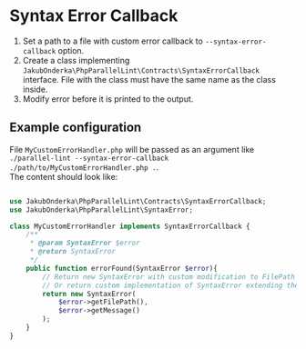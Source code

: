 # Syntax Error Callback

1. Set a path to a file with custom error callback to `--syntax-error-callback` option.
1. Create a class implementing `JakubOnderka\PhpParallelLint\Contracts\SyntaxErrorCallback` interface. File with the class must have the same name as the class inside.
1. Modify error before it is printed to the output.

## Example configuration

File `MyCustomErrorHandler.php` will be passed as an argument like `./parallel-lint --syntax-error-callback ./path/to/MyCustomErrorHandler.php .`.<br>
The content should look like:

```php

use JakubOnderka\PhpParallelLint\Contracts\SyntaxErrorCallback;
use JakubOnderka\PhpParallelLint\SyntaxError;

class MyCustomErrorHandler implements SyntaxErrorCallback {
	/**
     * @param SyntaxError $error
     * @return SyntaxError
     */
    public function errorFound(SyntaxError $error){
    	// Return new SyntaxError with custom modification to FilePath or Message
    	// Or return custom implementation of SyntaxError extending the original one...
    	return new SyntaxError(
    		$error->getFilePath(),
    		$error->getMessage()
    	);
    }
}
```
